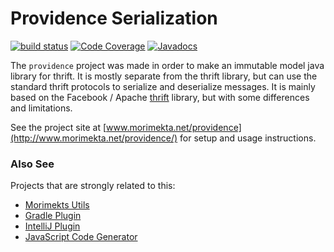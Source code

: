 Providence Serialization 
========================

[![build status](https://travis-ci.org/morimekta/providence.svg?branch=master)](https://travis-ci.org/morimekta/providence)
[![Code Coverage](https://img.shields.io/codecov/c/github/morimekta/providence.svg)](https://codecov.io/github/morimekta/providence?branch=master)
[![Javadocs](https://www.javadoc.io/badge/net.morimekta.providence/providence.svg)](https://www.javadoc.io/doc/net.morimekta.providence/providence)

The `providence` project was made in order to make an immutable model java
library for thrift. It is mostly separate from the thrift library, but can use
the standard thrift protocols to serialize and deserialize messages. It is mainly
based on the Facebook / Apache [thrift](https://thrift.apache.org/) library,
but with some differences and limitations.

See the project site at [www.morimekta.net/providence](http://www.morimekta.net/providence/)
for setup and usage instructions.

### Also See

Projects that are strongly related to this:

- [Morimekts Utils](https://github.com/morimekta/utils)
- [Gradle Plugin](https://github.com/morimekta/providence-gradle-plugin)
- [IntelliJ Plugin](https://github.com/morimekta/providence-idea-plugin)
- [JavaScript Code Generator](https://github.com/morimekta/providence-js)